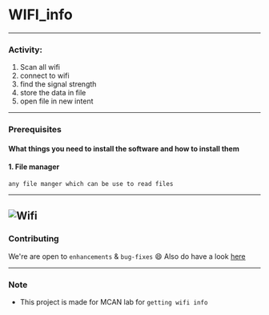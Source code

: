 # WIFI_info

------------------------------------------
### Activity:
1. Scan all wifi
2. connect to wifi
3. find the signal strength
4. store the data in file
5. open file in new intent
------------------------------------------
### Prerequisites

#### What things you need to install the software and how to install them

#### 1. File manager

    any file manger which can be use to read files
    
------------------------------------------
![Wifi](https://github.com/sangramdesai123/wifi/blob/master/1.JPG)
------------------------------------------

### Contributing

 We're are open to `enhancements` & `bug-fixes` :smile: Also do have a look [here](./CONTRIBUTING.md)
 
------------------------------------------
### Note

- This project is made for MCAN lab for `getting wifi info`
